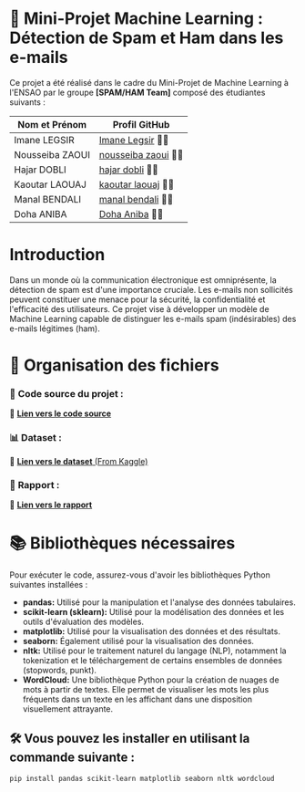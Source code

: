 # 📧 Mini-Projet Machine Learning : Détection de Spam et Ham dans les e-mails

Ce projet a été réalisé dans le cadre du Mini-Projet de Machine Learning à l'ENSAO par le groupe **[SPAM/HAM Team]** composé des étudiantes suivants :

| Nom et Prénom       | Profil GitHub       |
|---------------------|---------------------|
| Imane LEGSIR        | [Imane Legsir](https://github.com/ImeneLEG)        👩‍💻 |
| Nousseiba ZAOUI     | [nousseiba zaoui](lien_vers_profil)                👩‍💻 |
| Hajar DOBLI         | [hajar dobli](https://github.com/HajarDobli)       👩‍💻 |
| Kaoutar LAOUAJ      | [kaoutar laouaj](https://github.com/Kaoutarlaouaj) 👩‍💻 |
| Manal BENDALI       | [manal bendali](https://github.com/manalbendali)   👩‍💻 |
| Doha ANIBA          | [Doha Aniba](https://github.com/Dohaaniba)         👩‍💻 |

#  Introduction

Dans un monde où la communication électronique est omniprésente, la détection de spam est d'une importance cruciale. Les e-mails non sollicités peuvent constituer une menace pour la sécurité, la confidentialité et l'efficacité des utilisateurs. Ce projet vise à développer un modèle de Machine Learning capable de distinguer les e-mails spam (indésirables) des e-mails légitimes (ham).

# 📁 Organisation des fichiers

### 📄 **Code source du projet :** 
🔗 [**Lien vers le code source**](spama&hamProject.ipynb) 

### 📊 **Dataset :** 
🔗 [**Lien vers le dataset** (From Kaggle)](spam_ham_dataset.csv) 

### 📑 **Rapport :** 
🔗 [**Lien vers le rapport**](Rapport_Spam&Ham_Preject.pdf) 

# 📚 Bibliothèques nécessaires

Pour exécuter le code, assurez-vous d'avoir les bibliothèques Python suivantes installées :

- **pandas:** Utilisé pour la manipulation et l'analyse des données tabulaires.
- **scikit-learn (sklearn):** Utilisé pour la modélisation des données et les outils d'évaluation des modèles.
- **matplotlib:** Utilisé pour la visualisation des données et des résultats.
- **seaborn:** Également utilisé pour la visualisation des données.
- **nltk:** Utilisé pour le traitement naturel du langage (NLP), notamment la tokenization et le téléchargement de certains ensembles de données (stopwords, punkt).
- **WordCloud:** Une bibliothèque Python pour la création de nuages de mots à partir de textes. Elle permet de visualiser les mots les plus fréquents dans un texte en les affichant dans une disposition visuellement attrayante.

## 🛠️ Vous pouvez les installer en utilisant la commande suivante :

```bash
pip install pandas scikit-learn matplotlib seaborn nltk wordcloud
